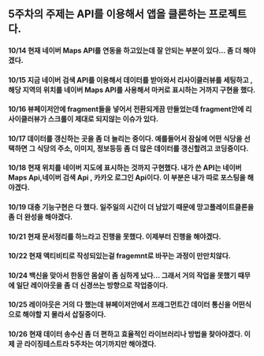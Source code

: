 ## 5주차의 주제는 API를 이용해서 앱을 클론하는 프로젝트다.
#### 10/14 현재 네이버 Maps API를 연동을 하고있는데 잘 안되는 부분이 있다... 좀 더 해야겠다.
#### 10/15 지금 네이버 검색 API를 이용해서 데이터를 받아와서 리사이클러뷰를 세팅하고 , 해당 지역의 위치를 네이버 Maps API를 사용해서 마커로 표시하는 거까지 구현을 했다. 
#### 10/16 뷰페이저안에 fragment들을 넣어서 전환되게끔 만들었는데 fragment안에 리사이클러뷰가 스크롤이 제대로 되지않는 이슈가 있다.
#### 10/17 데이터를 갱신하는 곳을 좀 더 늘리는 중이다. 예를들어서 잠실에 어떤 식당을 선택하면 그 식당의 주소, 이미지, 정보등등 좀 더 많은 데이터를 갱신할려고 코딩중이다. 
#### 10/18 현재 위치를 네이버 지도에 표시하는 것까지 구현했다. 내가 쓴 API는 네이버 Maps Api,네이버 검색 Api , 카카오 로그인 Api이다. 이 부분은 내가 따로 포스팅을 해야겠다.
#### 10/19 대충 기능구현은 다 했다. 일주일의 시간이 더 남았기 때문에 망고플레이트클론을 좀 더 완성을 해야겠다.
#### 10/21 현재 문서정리를 하느라고 진행을 못했다. 이제부터 진행을 해야겠다.
#### 10/22 현재 액티비티로 작성되있는걸 fragemnt로 바꾸는 과정이 만만치않다.
#### 10/24 백신을 맞아서 한동안 몸살이 좀 심하게 났다... 그래서 거의 작업을 못했기 때무에 일단 레이아웃을 좀 더 신경쓰는 방향으로 작업중이다.
#### 10/25 레이아웃은 거의 다 했는데 뷰페이저안에서 프래그먼트간 데이터 통신을 어떤식으로 해야할 지 몰라서 삽질중이다.
#### 10/26 현재 데이터 송수신 좀 더 편하고 효율적인 라이브러리나 방법을 찾아야겠다. 이제 곧 라이징테스트라 5주차는 여기까지만 해야겠다. 
 
